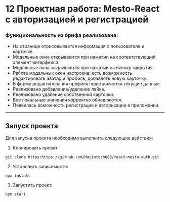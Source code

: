 # 12 Проектная работа: Mesto-React c авторизацией и регистрацией

### Функциональность из брифа реализована:

* На странице отрисовывается информация о пользователе и карточке.
* Модальные окна открываются при нажатии на соответствующий элемент интерфейса.
* Модальные окна закрываются при нажатии на иконку закрытия.
* Работа модальных окон настроена: есть возможность редактировать аватар и профиль, добавлять новую
  карточку.
* В форму редактирования профиля подставляются текущие данные.
* Реализовано добавление/удаление лайка.
* Реализовано удаление собственной карточки.
* Все локальные значения корректно обновляются.
* Появилась воможность регистрации и авторизации в приложении.

---

## Запуск проекта

Для запуска проекта необходимо выполнить следующие действия:

1. Клонировать проект 
```
git clone https:https://github.com/Macintosh689/react-mesto-auth.git
```
2. Установить зависимости:
```
npm install
```
3. Запустить проект:
```
npm start
```
